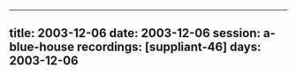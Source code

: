 
---
title: 2003-12-06
date:  2003-12-06
session: a-blue-house
recordings: [suppliant-46]
days: 2003-12-06
---
